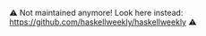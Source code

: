 :warning:
Not maintained anymore!
Look here instead:
<https://github.com/haskellweekly/haskellweekly>
:warning:
